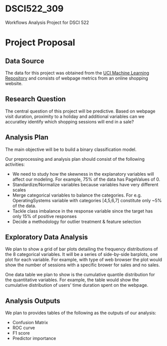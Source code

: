 # DSCI522_309
Workflows Analysis Project for DSCI 522

# Project Proposal

## Data Source
The data for this project was obtained from the [UCI Machine Learning Repository](https://archive.ics.uci.edu/ml/datasets/Online+Shoppers+Purchasing+Intention+Dataset) and consists of webpage metrics from an online shopping website. 

## Research Question 
The central question of this project will be predictive. Based on webpage visit duration, proximity to a holiday and additional variables can we accuratley identify which shopping sessions will end in a sale?

## Analysis Plan 
The main objective will be to build a binary classification model. 

Our preprocessing and analysis plan should consist of the following activities:

- We need to study how the skewness in the explanatory variables will affect our modeling. For example, 75% of the data has PageValues of 0.
- Standardize/Normalize variables because variables have very different scales
- Merge categorical variables to balance the categories. For e.g. OperatingSystems variable with categories [4,5,6,7] constitute only ~5% of the data.
- Tackle class imbalance in the response variable since the target has only 15% of positive responses
- Decide a methodology for outlier treatment & feature selection


## Exploratory Data Analysis
We plan to show a grid of bar plots detailing the frequency distributions of the 8 categorical variables. It will be a series of side-by-side barplots, one plot for each variable. For example, with type of web browser the plot would show the number of sessions with a specific brower for sales and no sales. 

One data table we plan to show is the cumulative quantile distribution for the quantitative variables. For example, the table would show the cumulative distribution of users' time duration spent on the webpage.

## Analysis Outputs 
We plan to provides tables of the following as the outputs of our analysis: 
- Confusion Matrix 
- ROC curve 
- F1 score 
- Predictor importance 